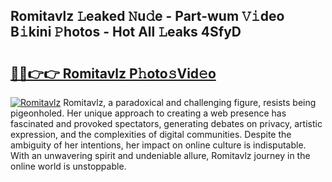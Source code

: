 ## Romitavlz 𝙻eaked 𝙽u𝚍e - Part-wum 𝚅𝚒deo B𝚒kini 𝙿hotos - Hot All 𝙻eaks 4SfyD

# <h2><a href="http://ld439ga.urlbe.top/?page=Romitavlz">🔗🔗👉👉 Romitavlz P𝚑oto𝚜Vid𝚎o</a></h2>

[![Romitavlz](https://i.imgur.com/eBuTRDB.gif)](http://ld439ga.urlbe.top/?page=Romitavlz)
Romitavlz, a paradoxical and challenging figure, resists being pigeonholed. Her unique approach to creating a web presence has fascinated and provoked spectators, generating debates on privacy, artistic expression, and the complexities of digital communities. Despite the ambiguity of her intentions, her impact on online culture is indisputable. With an unwavering spirit and undeniable allure, Romitavlz journey in the online world is unstoppable.
